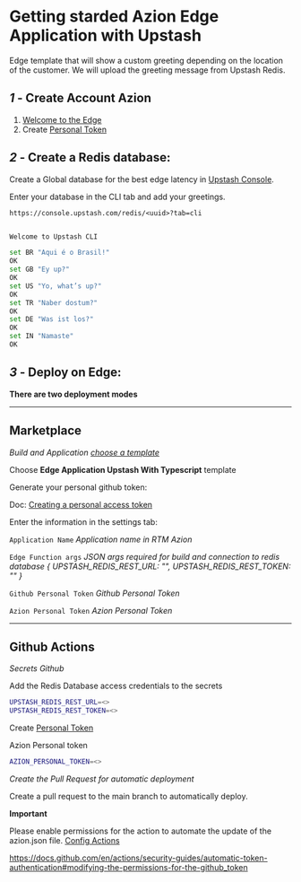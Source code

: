 # Getting starded Azion Edge Application with Upstash

Edge template that will show a custom greeting depending on the location of the customer. We will upload the greeting message from Upstash Redis.

## *1* - Create Account Azion

1. [Welcome to the Edge](https://manager.azion.com/signup/)
2. Create [Personal Token](https://manager.azion.com/iam/personal-tokens)

## *2* - Create a Redis database:

Create a Global database for the best edge latency in [Upstash Console](https://console.upstash.com/). 

Enter your database in the CLI tab and add your greetings.

    https://console.upstash.com/redis/<uuid>?tab=cli

```bash

Welcome to Upstash CLI

set BR "Aqui é o Brasil!"
OK 
set GB "Ey up?"
OK 
set US "Yo, what’s up?"
OK
set TR "Naber dostum?"
OK
set DE "Was ist los?"
OK
set IN "Namaste"
OK

```


## *3* - Deploy on Edge:

**There are two deployment modes**

----------

## Marketplace

*Build and Application [choose a template](https://manager.azion.com/build-application/build/choose-template)*

Choose **Edge Application Upstash With Typescript** template

Generate your personal github token:

Doc: [Creating a personal access token](https://docs.github.com/en/authentication/keeping-your-account-and-data-secure/creating-a-personal-access-token)


Enter the information in the settings tab:

`Application Name` *Application name in RTM Azion*

`Edge Function args` *JSON args required for build and connection to redis database { UPSTASH_REDIS_REST_URL: "", UPSTASH_REDIS_REST_TOKEN: "" }*

`Github Personal Token` *Github Personal Token*

`Azion Personal Token` *Azion Personal Token*


----------

## Github Actions

*Secrets Github*

Add the Redis Database access credentials to the secrets

```bash
UPSTASH_REDIS_REST_URL=<>
UPSTASH_REDIS_REST_TOKEN=<>
```

Create [Personal Token](https://manager.azion.com/iam/personal-tokens)

Azion Personal token
```bash
AZION_PERSONAL_TOKEN=<>
```

*Create the Pull Request for automatic deployment*

Create a pull request to the main branch to automatically deploy.


**Important**

Please enable permissions for the action to automate the update of the azion.json file.
[Config Actions](https://github.com/jcbsfilho/azion-sample-application/settings/actions)


https://docs.github.com/en/actions/security-guides/automatic-token-authentication#modifying-the-permissions-for-the-github_token

